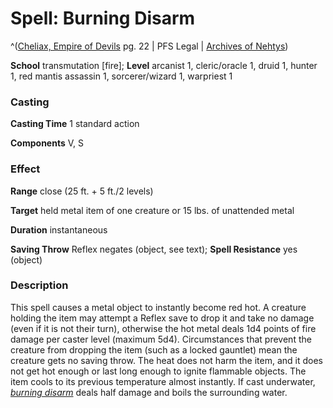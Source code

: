 # Spell: Burning Disarm

^([Cheliax, Empire of Devils][ss-burning-disarm] pg. 22 | PFS Legal | [Archives of Nehtys][sn-burning-disarm])

**School** transmutation [fire]; **Level** arcanist 1, cleric/oracle 1, druid 1, hunter 1, red mantis assassin 1, sorcerer/wizard 1, warpriest 1

### Casting

**Casting Time** 1 standard action  

**Components** V, S

### Effect

**Range** close (25 ft. + 5 ft./2 levels)  

**Target** held metal item of one creature or 15 lbs. of unattended metal  

**Duration** instantaneous  

**Saving Throw** Reflex negates (object, see text); **Spell Resistance** yes (object)

### Description

This spell causes a metal object to instantly become red hot. A creature holding the item may attempt a Reflex save to drop it and take no damage (even if it is not their turn), otherwise the hot metal deals 1d4 points of fire damage per caster level (maximum 5d4). Circumstances that prevent the creature from dropping the item (such as a locked gauntlet) mean the creature gets no saving throw. The heat does not harm the item, and it does not get hot enough or last long enough to ignite flammable objects. The item cools to its previous temperature almost instantly. If cast underwater, _[burning disarm]_ deals half damage and boils the surrounding water.

[ss-burning-disarm]: http://paizo.com/store/downloads/p
[sn-burning-disarm]: http://www.archivesofnethys.com/SpellDisplay.aspx?ItemName=Burning%20Disarm
[burning disarm]: http://www.archivesofnethys.com/SpellDisplay.aspx?ItemName=burning%20disarm